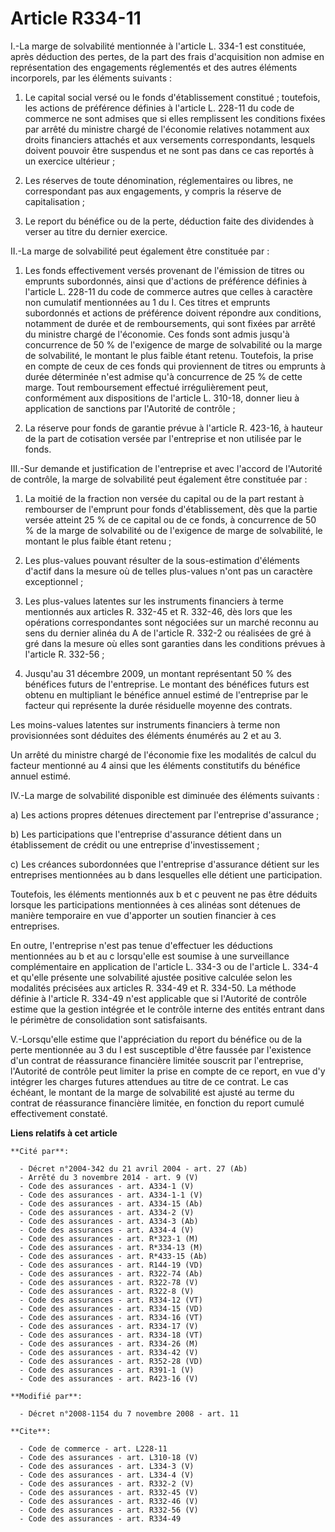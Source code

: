 # Article R334-11

I.-La marge de solvabilité mentionnée à l'article L. 334-1 est constituée, après déduction des pertes, de la part des frais
d'acquisition non admise en représentation des engagements réglementés et des autres éléments incorporels, par les éléments
suivants : 

1. Le capital social versé ou le fonds d'établissement constitué ; toutefois, les actions de préférence définies à l'article
L. 228-11 du code de commerce ne sont admises que si elles remplissent les conditions fixées par arrêté du ministre chargé de
l'économie relatives notamment aux droits financiers attachés et aux versements correspondants, lesquels doivent pouvoir être
suspendus et ne sont pas dans ce cas reportés à un exercice ultérieur ; 

2. Les réserves de toute dénomination, réglementaires ou libres, ne correspondant pas aux engagements, y compris la réserve
de capitalisation ; 

3. Le report du bénéfice ou de la perte, déduction faite des dividendes à verser au titre du dernier exercice. 

II.-La marge de solvabilité peut également être constituée par : 

1. Les fonds effectivement versés provenant de l'émission de titres ou emprunts subordonnés, ainsi que d'actions de
préférence définies à l'article L. 228-11 du code de commerce autres que celles à caractère non cumulatif mentionnées au 1 du
I. Ces titres et emprunts subordonnés et actions de préférence doivent répondre aux conditions, notamment de durée et de
remboursements, qui sont fixées par arrêté du ministre chargé de l'économie. Ces fonds sont admis jusqu'à concurrence de 50 %
de l'exigence de marge de solvabilité ou la marge de solvabilité, le montant le plus faible étant retenu. Toutefois, la prise
en compte de ceux de ces fonds qui proviennent de titres ou emprunts à durée déterminée n'est admise qu'à concurrence de 25 %
de cette marge. Tout remboursement effectué irrégulièrement peut, conformément aux dispositions de l'article L. 310-18,
donner lieu à application de sanctions par l'Autorité de contrôle ; 

2. La réserve pour fonds de garantie prévue à l'article R. 423-16, à hauteur de la part de cotisation versée par l'entreprise
et non utilisée par le fonds. 

III.-Sur demande et justification de l'entreprise et avec l'accord de l'Autorité de contrôle, la marge de solvabilité peut
également être constituée par : 

1. La moitié de la fraction non versée du capital ou de la part restant à rembourser de l'emprunt pour fonds d'établissement,
dès que la partie versée atteint 25 % de ce capital ou de ce fonds, à concurrence de 50 % de la marge de solvabilité ou de
l'exigence de marge de solvabilité, le montant le plus faible étant retenu ; 

2. Les plus-values pouvant résulter de la sous-estimation d'éléments d'actif dans la mesure où de telles plus-values n'ont
pas un caractère exceptionnel ; 

3. Les plus-values latentes sur les instruments financiers à terme mentionnés aux articles R. 332-45 et R. 332-46, dès lors
que les opérations correspondantes sont négociées sur un marché reconnu au sens du dernier alinéa du A de l'article R. 332-2
ou réalisées de gré à gré dans la mesure où elles sont garanties dans les conditions prévues à l'article R. 332-56 ; 

4. Jusqu'au 31 décembre 2009, un montant représentant 50 % des bénéfices futurs de l'entreprise. Le montant des bénéfices
futurs est obtenu en multipliant le bénéfice annuel estimé de l'entreprise par le facteur qui représente la durée résiduelle
moyenne des contrats. 

Les moins-values latentes sur instruments financiers à terme non provisionnées sont déduites des éléments énumérés au 2 et au
3. 

Un arrêté du ministre chargé de l'économie fixe les modalités de calcul du facteur mentionné au 4 ainsi que les éléments
constitutifs du bénéfice annuel estimé. 

IV.-La marge de solvabilité disponible est diminuée des éléments suivants : 

a) Les actions propres détenues directement par l'entreprise d'assurance ; 

b) Les participations que l'entreprise d'assurance détient dans un établissement de crédit ou une entreprise
d'investissement ; 

c) Les créances subordonnées que l'entreprise d'assurance détient sur les entreprises mentionnées au b dans lesquelles elle
détient une participation. 

Toutefois, les éléments mentionnés aux b et c peuvent ne pas être déduits lorsque les participations mentionnées à ces
alinéas sont détenues de manière temporaire en vue d'apporter un soutien financier à ces entreprises. 

En outre, l'entreprise n'est pas tenue d'effectuer les déductions mentionnées au b et au c lorsqu'elle est soumise à une
surveillance complémentaire en application de l'article L. 334-3 ou de l'article L. 334-4 et qu'elle présente une solvabilité
ajustée positive calculée selon les modalités précisées aux articles R. 334-49 et R. 334-50. La méthode définie à l'article
R. 334-49 n'est applicable que si l'Autorité de contrôle estime que la gestion intégrée et le contrôle interne des entités
entrant dans le périmètre de consolidation sont satisfaisants.

V.-Lorsqu'elle estime que l'appréciation du report du bénéfice ou de la perte mentionnée au 3 du I est susceptible d'être
faussée par l'existence d'un contrat de réassurance financière limitée souscrit par l'entreprise, l'Autorité de contrôle peut
limiter la prise en compte de ce report, en vue d'y intégrer les charges futures attendues au titre de ce contrat. Le cas
échéant, le montant de la marge de solvabilité est ajusté au terme du contrat de réassurance financière limitée, en fonction
du report cumulé effectivement constaté.

**Liens relatifs à cet article**

	**Cité par**:

	  - Décret n°2004-342 du 21 avril 2004 - art. 27 (Ab)
	  - Arrêté du 3 novembre 2014 - art. 9 (V)
	  - Code des assurances - art. A334-1 (V)
	  - Code des assurances - art. A334-1-1 (V)
	  - Code des assurances - art. A334-15 (Ab)
	  - Code des assurances - art. A334-2 (V)
	  - Code des assurances - art. A334-3 (Ab)
	  - Code des assurances - art. A334-4 (V)
	  - Code des assurances - art. R*323-1 (M)
	  - Code des assurances - art. R*334-13 (M)
	  - Code des assurances - art. R*433-15 (Ab)
	  - Code des assurances - art. R144-19 (VD)
	  - Code des assurances - art. R322-74 (Ab)
	  - Code des assurances - art. R322-78 (V)
	  - Code des assurances - art. R322-8 (V)
	  - Code des assurances - art. R334-12 (VT)
	  - Code des assurances - art. R334-15 (VD)
	  - Code des assurances - art. R334-16 (VT)
	  - Code des assurances - art. R334-17 (V)
	  - Code des assurances - art. R334-18 (VT)
	  - Code des assurances - art. R334-26 (M)
	  - Code des assurances - art. R334-42 (V)
	  - Code des assurances - art. R352-28 (VD)
	  - Code des assurances - art. R391-1 (V)
	  - Code des assurances - art. R423-16 (V)

	**Modifié par**:

	  - Décret n°2008-1154 du 7 novembre 2008 - art. 11

	**Cite**:

	  - Code de commerce - art. L228-11
	  - Code des assurances - art. L310-18 (V)
	  - Code des assurances - art. L334-3 (V)
	  - Code des assurances - art. L334-4 (V)
	  - Code des assurances - art. R332-2 (V)
	  - Code des assurances - art. R332-45 (V)
	  - Code des assurances - art. R332-46 (V)
	  - Code des assurances - art. R332-56 (V)
	  - Code des assurances - art. R334-49

